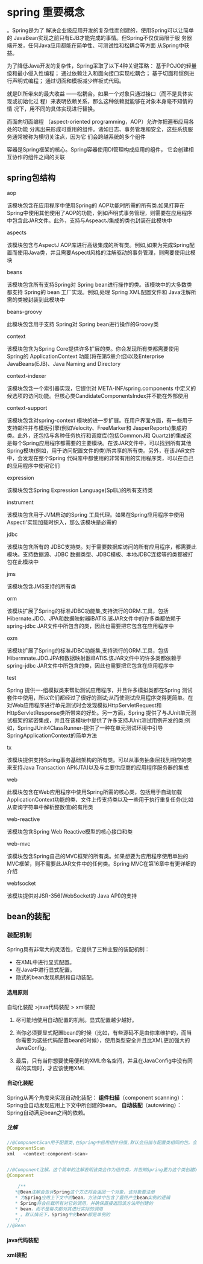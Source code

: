 # spring 重要概念

。Spring是为了
解决企业级应用开发的复杂性而创建的，使用Spring可以让简单的
JavaBean实现之前只有EJB才能完成的事情。但Spring不仅仅局限于服
务器端开发，任何Java应用都能在简单性、可测试性和松耦合等方面
从Spring中获益。



为了降低Java开发的复杂性，Spring采取了以下4种关键策略：
基于POJO的轻量级和最小侵入性编程；
通过依赖注入和面向接口实现松耦合；
基于切面和惯例进行声明式编程；
通过切面和模板减少样板式代码。

就是DI所带来的最大收益
——松耦合。如果一个对象只通过接口（而不是具体实现或初始化过
程）来表明依赖关系，那么这种依赖就能够在对象本身毫不知情的情
况下，用不同的具体实现进行替换。

而面向切面编程
（aspect-oriented programming，AOP）允许你把遍布应用各处的功能
分离出来形成可重用的组件。诸如日志、事务管理和安全，这些系统服务通常被称为横切关注点，因为它
们会跨越系统的多个组件



容器是Spring框架的核心。Spring容器使用DI管理构成应用的组件，
它会创建相互协作的组件之间的关联



## spring包结构

aop

该模块包含在应用程序中使用Spring的 AOP功能时所需的所有类.如果打算在Spring中使用其他使用了AOP的功能，例如声明式事务管理，则需要在应用程序中包含此JAR文件。此外，支持与AspeactJ集成的类也封装在此模块中

aspects

该模块包含与AspectJ AOP库进行高级集成的所有类。例如,如果为完成Spring配置而使用Java类，并且需要Aspectl风格的注解驱动的事务管理，则需要使用此模块

beans

该模块包含所有支持Spring对 Spring bean进行操作的类。该模块中的大多数类都支持 Spring的 bean 工厂实现。例如,处理 Spring XML配置文件和 Java注解所需的类被封装到此模块中

beans-groovy

此模块包含用于支持 Spring对 Spring bean进行操作的Groovy类

context

该模块包含为Spring Core提供许多扩展的类。你会发现所有类都需要使用 Spring的 ApplicationContext 功能(将在第5章介绍)以及Enterprise JavaBeans(EJB)、Java Naming and Directory

context-indexer

该模块包含一个索引器实现，它提供对 META-INF/spring.components 中定义的候选项的访问功能。但核心类CandidateComponentsIndex并不能在外部使用

context-support

该模块包含对spring-context 模块的进一步扩展。在用户界面方面，有一些用于支持邮件并与模板引擎(例如Velocity、FreeMarker和 JasperReports)集成的类。此外，还包括与各种任务执行和调度库(包括CommonJ和 Quartz)的集成这是每个Spring应用程序都需要的主要模块。在该JAR文件中，可以找到所有其他Spring模块(例如，用于访问配置文件的类)所共享的所有类。另外，在该JAR文件中，会发现在整个Spring 代码库中都使用的非常有用的实用程序类，可以在自己的应用程序中使用它们

expression

该模块包含Spring Expression Language(SpEL)的所有支持类

instrument

该模块包含用于JVM启动的Spring 工具代理。如果在Spring应用程序中使用Aspectl'实现加载时织入，那么该模块是必需的

jdbc

该模块包含所有的 JDBC支持类。对于需要数据库访问的所有应用程序，都需要此模块。支持数据源、JDBC 数据类型、JDBC模板、本地JDBC连接等的类都被打包在此模块中

jms

该模块包含JMS支持的所有类

orm

该模块扩展了Spring的标准JDBC功能集,支持流行的ORM.工具，包括Hibernate.JDO、JPA和数据映射器iBATIS.该JAR文件中的许多类都依赖于spring-jdbc JAR文件中所包含的类，因此也需要把它包含在应用程序中

oxm

该模块扩展了Spring的标准JDBC功能集,支持流行的ORM.工具，包括Hibermnate.JDO.JPA和数据映射器iBATIS.该JAR文件中的许多类都依赖于spring-jdbc JAR文件中所包含的类，因此也需要把它包含在应用程序中

test

Spring 提供一-组模拟类来帮助测试应用程序，并且许多模拟类都在Spring 测试套件中使用，所以它们都经过了很好的测试;从而使测试应用程序变得更简单。在对Web应用程序进行单元测试时会发现模拟HttpServletRequest和HttpServletResponse类所带来的好处。另一方面，Spring 提供了与JUnit单元测试框架的紧密集成，并且在该模块中提供了许多支持JUnit测试用例开发的类;例如，SpringJUnit4ClassRunner-提供了一种在单元测试环境中引导SpringApplicationContext的简单方法

tx

该模块提供支持Spring事务基础架构的所有类。可以从事务抽象层找到相应的类来支持Java Transaction API(JTA)以及与主要供应商的应用程序服务器的集成

web

此模块包含在Web应用程序中使用Spring所需的核心类，包括用于自动加载ApplicationContext功能的类、文件上传支持类以及一些用于执行重复任务(比如从查询字符串中解析整数值)的有用类

web-reactive

该模块包含Spring Web Reactive模型的核心接口和类

web-mvc

该模块包含Spring自己的MVC框架的所有类。如果想要为应用程序使用单独的MVC框架，则不需要此JAR文件中的任何类。Spring MVC在第16章中有更详细的介绍

webfsocket

该模块提供对JSR-356(WebSocket的 Java API)的支持





## bean的装配

### 装配机制

Spring具有非常大的灵活性，它提供了三种主要的装配机制：

- 在XML中进行显式配置。
- 在Java中进行显式配置。
- 隐式的bean发现机制和自动装配。

#### 选用原则

自动化装配 >java代码装配 > xml装配

1. 尽可能地使用自动配置的机制。显式配置越少越好。

2. 当你必须要显式配置bean的时候（比如，有些源码不是由你来维护的，而当你需要为这些代码配置bean的时候），使用类型安全并且比XML更加强大的JavaConfig。

3. 最后，只有当你想要使用便利的XML命名空间，并且在JavaConfig中没有同样的实现时，才应该使用XML

#### **自动化装配**

Spring从两个角度来实现自动化装配：
**组件扫描**（component scanning）：Spring会自动发现应用上下文中所创建的bean。
**自动装配**（autowiring）：Spring自动满足bean之间的依赖。

##### 注解

```java
//@ComponentScan用于配置类,在Spring中启用组件扫描,默认会扫描与配置类相同的包。会扫描这个包以及这个包下的所有子包，查找带有@Component注解的类,在Spring中自动为其创建一个bean
@ComponentScan
xml   <context:component-scan>


//@Component注解。这个简单的注解表明该类会作为组件类，并告知Spring要为这个类创建bean
@Component

    /**
   *@Bean注解会告诉Spring这个方法将会返回一个对象，该对象要注册
   * 为Spring应用上下文中的bean。方法体中包含了最终产生bean实例的逻辑
   * Spring将会拦截所有对它的调用，并确保直接返回该方法所创建的
   * bean，而不是每次都对其进行实际的调用
   * 。默认情况下，Spring中的bean都是单例的
   */
//@Bean

```





#### java代码装配



#### xml装配









